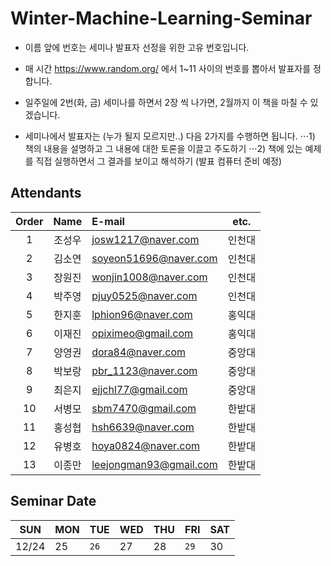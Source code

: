 # Winter-Machine-Learning-Seminar

- 이름 앞에 번호는 세미나 발표자 선정을 위한 고유 번호입니다. 
- 매 시간 https://www.random.org/ 에서 1~11 사이의 번호를 뽑아서 발표자를 정합니다. 
- 일주일에 2번(화, 금) 세미나를 하면서 2장 씩 나가면, 2월까지 이 책을 마칠 수 있겠습니다.

- 세미나에서 발표자는 (누가 될지 모르지만..) 다음 2가지를 수행하면 됩니다.
⋅⋅⋅1) 책의 내용을 설명하고 그 내용에 대한 토론을 이끌고 주도하기
⋅⋅⋅2) 책에 있는 예제를 직접 실행하면서 그 결과를 보이고 해석하기 (발표 컴퓨터 준비 예정)

## Attendants
| Order | Name | E-mail                 | etc. |
| :---: | :--: | :--------------------- | :--: |
| 1     | 조성우 | josw1217@naver.com     | 인천대 |
| 2     | 김소연 | soyeon51696@naver.com  | 인천대 |
| 3     | 장원진 | wonjin1008@naver.com   | 인천대 |
| 4     | 박주영 | pjuy0525@naver.com     | 인천대 |
| 5     | 한지훈 | lphion96@naver.com     | 홍익대 |
| 6     | 이재진 | opiximeo@gmail.com     | 홍익대 |
| 7     | 양영권 | dora84@naver.com       | 중앙대 |
| 8     | 박보랑 | pbr_1123@naver.com     | 중앙대 |
| 9     | 최은지 | ejjchl77@gmail.com     | 중앙대 |
| 10    | 서병모 | sbm7470@gmail.com      | 한밭대 |
| 11    | 홍성협 | hsh6639@naver.com      | 한밭대 |
| 12    | 유병호 | hoya0824@naver.com     | 한밭대 |
| 13    | 이종만 | leejongman93@gmail.com | 한밭대 |


## Seminar Date
SUN | MON | TUE | WED | THU | FRI | SAT
--- | --- | --- | --- | --- | --- | ---
 12/24 | 25 | `26` | 27 | 28 | `29` | 30 
